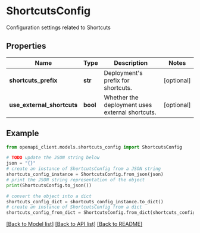 # ShortcutsConfig

Configuration settings related to Shortcuts

## Properties

Name | Type | Description | Notes
------------ | ------------- | ------------- | -------------
**shortcuts_prefix** | **str** | Deployment&#39;s prefix for shortcuts. | [optional] 
**use_external_shortcuts** | **bool** | Whether the deployment uses external shortcuts. | [optional] 

## Example

```python
from openapi_client.models.shortcuts_config import ShortcutsConfig

# TODO update the JSON string below
json = "{}"
# create an instance of ShortcutsConfig from a JSON string
shortcuts_config_instance = ShortcutsConfig.from_json(json)
# print the JSON string representation of the object
print(ShortcutsConfig.to_json())

# convert the object into a dict
shortcuts_config_dict = shortcuts_config_instance.to_dict()
# create an instance of ShortcutsConfig from a dict
shortcuts_config_from_dict = ShortcutsConfig.from_dict(shortcuts_config_dict)
```
[[Back to Model list]](../README.md#documentation-for-models) [[Back to API list]](../README.md#documentation-for-api-endpoints) [[Back to README]](../README.md)


